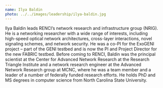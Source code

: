 ```yaml
---
name: Ilya Baldin
photo: ../../images/leadership/ilya-baldin.jpg
---
```

Ilya Baldin leads RENCI’s network research and infrastructure group (NRIG). He is a networking researcher with a wide range of interests, including high-speed optical network architectures, cross-layer interactions, novel signaling schemes, and network security. He was a co-PI for the ExoGENI project – part of the GENI testbed and is now the PI and Project Director for the new FABRIC testbed. Before coming to RENCI, Baldin was the principal scientist at the Center for Advanced Network Research at the Research Triangle Institute and a network research engineer at the Advanced Network Research group at MCNC, where he was a team member and a leader of a number of federally funded research efforts. He holds PhD and MS degrees in computer science from North Carolina State University.